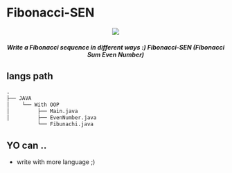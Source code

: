 # Fibonacci-SEN

<div align="center" width="50">
<img src="https://th.bing.com/th/id/OIP.d5ek7KZm9MZg52k1Be4YAwHaE7?pid=ImgDet&rs=1">
  <h5>Write a Fibonacci sequence in different ways :) Fibonacci-SEN (Fibonacci Sum Even Number)</h5>
  </div>

## langs path
```python
.
├── JAVA
│    └── With OOP
│         ├── Main.java
│         ├── EvenNumber.java
          └── Fibunachi.java

```

## YO can ..

- write with more language ;)

